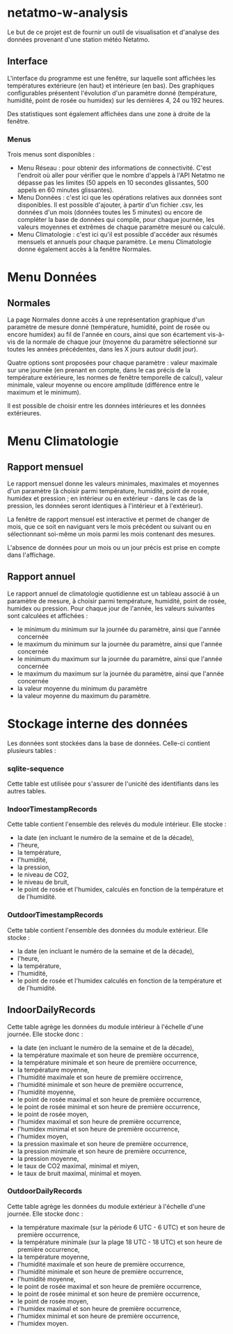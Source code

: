 # netatmo-w-analysis

Le but de ce projet est de fournir un outil de visualisation et d'analyse des données provenant d'une station météo Netatmo.

## Interface
L'interface du programme est une fenêtre, sur laquelle sont affichées les températures extérieure (en haut) et intérieure (en bas). Des graphiques configurables présentent l'évolution d'un paramètre donné (température, humidité, point de rosée ou humidex) sur les dernières 4, 24 ou 192 heures.

Des statistiques sont également affichées dans une zone à droite de la fenêtre.

### Menus
Trois menus sont disponibles :
- Menu Réseau : pour obtenir des informations de connectivité. C'est l'endroit où aller pour vérifier que le nombre d'appels à l'API Netatmo ne dépasse pas les limites (50 appels en 10 secondes glissantes, 500 appels en 60 minutes glissantes).
- Menu Données : c'est ici que les opérations relatives aux données sont disponibles. Il est possible d'ajouter, à partir d'un fichier .csv, les données d'un mois (données toutes les 5 minutes) ou encore de compléter la base de données qui compile, pour chaque journée, les valeurs moyennes et extrêmes de chaque paramètre mesuré ou calculé.
- Menu Climatologie : c'est ici qu'il est possible d'accéder aux résumés mensuels et annuels pour chaque paramètre. Le menu Climatologie donne également accès à la fenêtre Normales.

# Menu Données

## Normales

La page Normales donne accès à une représentation graphique d'un paramètre de mesure donné (température, humidité, point de rosée ou encore humidex) au fil de l'année en cours, ainsi que son écartement vis-à-vis de la normale de chaque jour (moyenne du paramètre sélectionné sur toutes les années précédentes, dans les X jours autour dudit jour).

Quatre options sont proposées pour chaque paramètre : valeur maximale sur une journée (en prenant en compte, dans le cas précis de la température extérieure, les normes de fenêtre temporelle de calcul), valeur minimale, valeur moyenne ou encore amplitude (différence entre le maximum et le minimum). 

Il est possible de choisir entre les données intérieures et les données extérieures.

# Menu Climatologie

## Rapport mensuel

Le rapport mensuel donne les valeurs minimales, maximales et moyennes d'un paramètre (à choisir parmi température, humidité, point de rosée, humidex et pression ; en intérieur ou en extérieur - dans le cas de la pression, les données seront identiques à l'intérieur et à l'extérieur).

La fenêtre de rapport mensuel est interactive et permet de changer de mois, que ce soit en naviguant vers le mois précédent ou suivant ou en sélectionnant soi-même un mois parmi les mois contenant des mesures.

L'absence de données pour un mois ou un jour précis est prise en compte dans l'affichage.

## Rapport annuel

Le rapport annuel de climatologie quotidienne est un tableau associé à un paramètre de mesure, à choisir parmi température, humidité, point de rosée, humidex ou pression. Pour chaque jour de l'année, les valeurs suivantes sont calculées et affichées :
- le minimum du minimum sur la journée du paramètre, ainsi que l'année concernée
- le maximum du minimum sur la journée du paramètre, ainsi que l'année concernée
- le minimum du maximum sur la journée du paramètre, ainsi que l'année concernée
- le maximum du maximum sur la journée du paramètre, ainsi que l'année concernée
- la valeur moyenne du minimum du paramètre
- la valeur moyenne du maximum du paramètre.

# Stockage interne des données

Les données sont stockées dans la base de données. Celle-ci contient plusieurs tables :

### sqlite-sequence
Cette table est utilisée pour s'assurer de l'unicité des identifiants dans les autres tables.

### IndoorTimestampRecords
Cette table contient l'ensemble des relevés du module intérieur. Elle stocke :
- la date (en incluant le numéro de la semaine et de la décade),
- l'heure,
- la température,
- l'humidité,
- la pression,
- le niveau de CO2,
- le niveau de bruit,
- le point de rosée et l'humidex, calculés en fonction de la température et de l'humidité.

### OutdoorTimestampRecords
Cette table contient l'ensemble des données du module extérieur. Elle stocke :
- la date (en incluant le numéro de la semaine et de la décade),
- l'heure,
- la température,
- l'humidité,
- le point de rosée et l'humidex calculés en fonction de la température et de l'humidité.

## IndoorDailyRecords

Cette table agrège les données du module intérieur à l'échelle d'une journée. Elle stocke donc :
- la date (en incluant le numéro de la semaine et de la décade),
- la température maximale et son heure de première occurrence,
- la température minimale et son heure de première occurrence,
- la température moyenne,
- l'humidité maximale et son heure de première occirrence,
- l'humidité minimale et son heure de première occurrence,
- l'humidité moyenne,
- le point de rosée maximal et son heure de première occurrence,
- le point de rosée minimal et son heure de première occurrence,
- le point de rosée moyen,
- l'humidex maximal et son heure de première occurrence,
- l'humidex minimal et son heure de première occurrence,
- l'humidex moyen,
- la pression maximale et son heure de première occurrence,
- la pression minimale et son heure de première occurrence,
- la pression moyenne,
- le taux de CO2 maximal, minimal et miyen,
- le taux de bruit maximal, minimal et moyen.

### OutdoorDailyRecords

Cette table agrège les données du module extérieur à l'échelle d'une journée. Elle stocke donc :
- la température maximale (sur la période 6 UTC - 6 UTC) et son heure de première occurrence,
- la température minimale (sur la plage 18 UTC - 18 UTC) et son heure de première occurrence,
- la température moyenne,
- l'humidité maximale et son heure de première occurrence,
- l'humidité minimale et son heure de première occurrence,
- l'humidité moyenne,
- le point de rosée maximal et son heure de première occurrence,
- le point de rosée minimal et son heure de première occurrence,
- le point de rosée moyen,
- l'humidex maximal et son heure de première occurrence,
- l'humidex minimal et son heure de première occurrence,
- l'humidex moyen.
